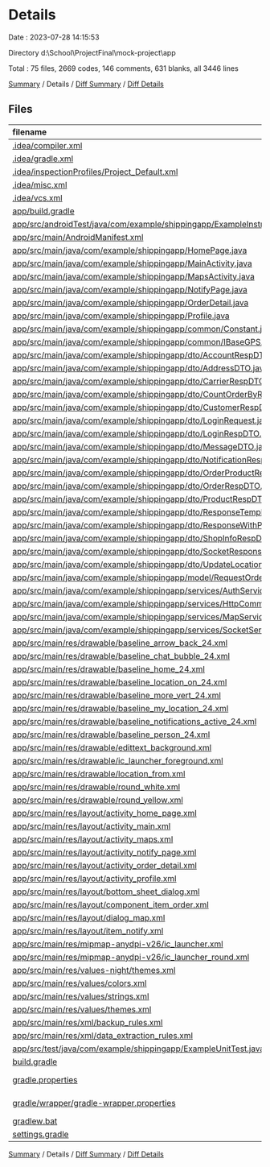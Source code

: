 # Details

Date : 2023-07-28 14:15:53

Directory d:\\School\\ProjectFinal\\mock-project\\app

Total : 75 files,  2669 codes, 146 comments, 631 blanks, all 3446 lines

[Summary](results.md) / Details / [Diff Summary](diff.md) / [Diff Details](diff-details.md)

## Files
| filename | language | code | comment | blank | total |
| :--- | :--- | ---: | ---: | ---: | ---: |
| [.idea/compiler.xml](/.idea/compiler.xml) | XML | 6 | 0 | 0 | 6 |
| [.idea/gradle.xml](/.idea/gradle.xml) | XML | 19 | 0 | 0 | 19 |
| [.idea/inspectionProfiles/Project_Default.xml](/.idea/inspectionProfiles/Project_Default.xml) | XML | 8 | 0 | 0 | 8 |
| [.idea/misc.xml](/.idea/misc.xml) | XML | 16 | 0 | 0 | 16 |
| [.idea/vcs.xml](/.idea/vcs.xml) | XML | 6 | 0 | 0 | 6 |
| [app/build.gradle](/app/build.gradle) | Groovy | 59 | 1 | 14 | 74 |
| [app/src/androidTest/java/com/example/shippingapp/ExampleInstrumentedTest.java](/app/src/androidTest/java/com/example/shippingapp/ExampleInstrumentedTest.java) | Java | 15 | 6 | 5 | 26 |
| [app/src/main/AndroidManifest.xml](/app/src/main/AndroidManifest.xml) | XML | 50 | 11 | 6 | 67 |
| [app/src/main/java/com/example/shippingapp/HomePage.java](/app/src/main/java/com/example/shippingapp/HomePage.java) | Java | 270 | 21 | 67 | 358 |
| [app/src/main/java/com/example/shippingapp/MainActivity.java](/app/src/main/java/com/example/shippingapp/MainActivity.java) | Java | 53 | 1 | 10 | 64 |
| [app/src/main/java/com/example/shippingapp/MapsActivity.java](/app/src/main/java/com/example/shippingapp/MapsActivity.java) | Java | 132 | 11 | 27 | 170 |
| [app/src/main/java/com/example/shippingapp/NotifyPage.java](/app/src/main/java/com/example/shippingapp/NotifyPage.java) | Java | 115 | 4 | 24 | 143 |
| [app/src/main/java/com/example/shippingapp/OrderDetail.java](/app/src/main/java/com/example/shippingapp/OrderDetail.java) | Java | 147 | 0 | 28 | 175 |
| [app/src/main/java/com/example/shippingapp/Profile.java](/app/src/main/java/com/example/shippingapp/Profile.java) | Java | 98 | 2 | 28 | 128 |
| [app/src/main/java/com/example/shippingapp/common/Constant.java](/app/src/main/java/com/example/shippingapp/common/Constant.java) | Java | 54 | 0 | 30 | 84 |
| [app/src/main/java/com/example/shippingapp/common/IBaseGPS.java](/app/src/main/java/com/example/shippingapp/common/IBaseGPS.java) | Java | 27 | 0 | 10 | 37 |
| [app/src/main/java/com/example/shippingapp/dto/AccountRespDTO.java](/app/src/main/java/com/example/shippingapp/dto/AccountRespDTO.java) | Java | 66 | 0 | 28 | 94 |
| [app/src/main/java/com/example/shippingapp/dto/AddressDTO.java](/app/src/main/java/com/example/shippingapp/dto/AddressDTO.java) | Java | 13 | 0 | 8 | 21 |
| [app/src/main/java/com/example/shippingapp/dto/CarrierRespDTO.java](/app/src/main/java/com/example/shippingapp/dto/CarrierRespDTO.java) | Java | 20 | 0 | 11 | 31 |
| [app/src/main/java/com/example/shippingapp/dto/CountOrderByRangeDateDTO.java](/app/src/main/java/com/example/shippingapp/dto/CountOrderByRangeDateDTO.java) | Java | 11 | 0 | 3 | 14 |
| [app/src/main/java/com/example/shippingapp/dto/CustomerRespDTO.java](/app/src/main/java/com/example/shippingapp/dto/CustomerRespDTO.java) | Java | 14 | 0 | 8 | 22 |
| [app/src/main/java/com/example/shippingapp/dto/LoginRequest.java](/app/src/main/java/com/example/shippingapp/dto/LoginRequest.java) | Java | 9 | 0 | 3 | 12 |
| [app/src/main/java/com/example/shippingapp/dto/LoginRespDTO.java](/app/src/main/java/com/example/shippingapp/dto/LoginRespDTO.java) | Java | 29 | 0 | 12 | 41 |
| [app/src/main/java/com/example/shippingapp/dto/MessageDTO.java](/app/src/main/java/com/example/shippingapp/dto/MessageDTO.java) | Java | 9 | 0 | 3 | 12 |
| [app/src/main/java/com/example/shippingapp/dto/NotificationRespDTO.java](/app/src/main/java/com/example/shippingapp/dto/NotificationRespDTO.java) | Java | 21 | 0 | 6 | 27 |
| [app/src/main/java/com/example/shippingapp/dto/OrderProductRespDTO.java](/app/src/main/java/com/example/shippingapp/dto/OrderProductRespDTO.java) | Java | 11 | 0 | 6 | 17 |
| [app/src/main/java/com/example/shippingapp/dto/OrderRespDTO.java](/app/src/main/java/com/example/shippingapp/dto/OrderRespDTO.java) | Java | 33 | 0 | 20 | 53 |
| [app/src/main/java/com/example/shippingapp/dto/ProductRespDTO.java](/app/src/main/java/com/example/shippingapp/dto/ProductRespDTO.java) | Java | 19 | 2 | 17 | 38 |
| [app/src/main/java/com/example/shippingapp/dto/ResponseTemplateDTO.java](/app/src/main/java/com/example/shippingapp/dto/ResponseTemplateDTO.java) | Java | 20 | 0 | 6 | 26 |
| [app/src/main/java/com/example/shippingapp/dto/ResponseWithPagingDTO.java](/app/src/main/java/com/example/shippingapp/dto/ResponseWithPagingDTO.java) | Java | 10 | 0 | 4 | 14 |
| [app/src/main/java/com/example/shippingapp/dto/ShopInfoRespDTO.java](/app/src/main/java/com/example/shippingapp/dto/ShopInfoRespDTO.java) | Java | 20 | 0 | 14 | 34 |
| [app/src/main/java/com/example/shippingapp/dto/SocketResponse.java](/app/src/main/java/com/example/shippingapp/dto/SocketResponse.java) | Java | 9 | 0 | 3 | 12 |
| [app/src/main/java/com/example/shippingapp/dto/UpdateLocationDTO.java](/app/src/main/java/com/example/shippingapp/dto/UpdateLocationDTO.java) | Java | 15 | 0 | 5 | 20 |
| [app/src/main/java/com/example/shippingapp/model/RequestOrderDialog.java](/app/src/main/java/com/example/shippingapp/model/RequestOrderDialog.java) | Java | 29 | 0 | 6 | 35 |
| [app/src/main/java/com/example/shippingapp/services/AuthService.java](/app/src/main/java/com/example/shippingapp/services/AuthService.java) | Java | 46 | 0 | 17 | 63 |
| [app/src/main/java/com/example/shippingapp/services/HttpCommon.java](/app/src/main/java/com/example/shippingapp/services/HttpCommon.java) | Java | 6 | 0 | 3 | 9 |
| [app/src/main/java/com/example/shippingapp/services/MapService.java](/app/src/main/java/com/example/shippingapp/services/MapService.java) | Java | 53 | 13 | 14 | 80 |
| [app/src/main/java/com/example/shippingapp/services/SocketService.java](/app/src/main/java/com/example/shippingapp/services/SocketService.java) | Java | 23 | 19 | 13 | 55 |
| [app/src/main/res/drawable/baseline_arrow_back_24.xml](/app/src/main/res/drawable/baseline_arrow_back_24.xml) | XML | 5 | 0 | 1 | 6 |
| [app/src/main/res/drawable/baseline_chat_bubble_24.xml](/app/src/main/res/drawable/baseline_chat_bubble_24.xml) | XML | 5 | 0 | 1 | 6 |
| [app/src/main/res/drawable/baseline_home_24.xml](/app/src/main/res/drawable/baseline_home_24.xml) | XML | 5 | 0 | 1 | 6 |
| [app/src/main/res/drawable/baseline_location_on_24.xml](/app/src/main/res/drawable/baseline_location_on_24.xml) | XML | 5 | 0 | 1 | 6 |
| [app/src/main/res/drawable/baseline_more_vert_24.xml](/app/src/main/res/drawable/baseline_more_vert_24.xml) | XML | 5 | 0 | 1 | 6 |
| [app/src/main/res/drawable/baseline_my_location_24.xml](/app/src/main/res/drawable/baseline_my_location_24.xml) | XML | 5 | 0 | 1 | 6 |
| [app/src/main/res/drawable/baseline_notifications_active_24.xml](/app/src/main/res/drawable/baseline_notifications_active_24.xml) | XML | 5 | 0 | 1 | 6 |
| [app/src/main/res/drawable/baseline_person_24.xml](/app/src/main/res/drawable/baseline_person_24.xml) | XML | 5 | 0 | 1 | 6 |
| [app/src/main/res/drawable/edittext_background.xml](/app/src/main/res/drawable/edittext_background.xml) | XML | 12 | 0 | 3 | 15 |
| [app/src/main/res/drawable/ic_launcher_foreground.xml](/app/src/main/res/drawable/ic_launcher_foreground.xml) | XML | 31 | 0 | 0 | 31 |
| [app/src/main/res/drawable/location_from.xml](/app/src/main/res/drawable/location_from.xml) | XML | 5 | 0 | 1 | 6 |
| [app/src/main/res/drawable/round_white.xml](/app/src/main/res/drawable/round_white.xml) | XML | 5 | 0 | 0 | 5 |
| [app/src/main/res/drawable/round_yellow.xml](/app/src/main/res/drawable/round_yellow.xml) | XML | 5 | 0 | 0 | 5 |
| [app/src/main/res/layout/activity_home_page.xml](/app/src/main/res/layout/activity_home_page.xml) | XML | 123 | 0 | 22 | 145 |
| [app/src/main/res/layout/activity_main.xml](/app/src/main/res/layout/activity_main.xml) | XML | 76 | 0 | 5 | 81 |
| [app/src/main/res/layout/activity_maps.xml](/app/src/main/res/layout/activity_maps.xml) | XML | 23 | 0 | 2 | 25 |
| [app/src/main/res/layout/activity_notify_page.xml](/app/src/main/res/layout/activity_notify_page.xml) | XML | 38 | 0 | 5 | 43 |
| [app/src/main/res/layout/activity_order_detail.xml](/app/src/main/res/layout/activity_order_detail.xml) | XML | 234 | 0 | 42 | 276 |
| [app/src/main/res/layout/activity_profile.xml](/app/src/main/res/layout/activity_profile.xml) | XML | 51 | 0 | 8 | 59 |
| [app/src/main/res/layout/bottom_sheet_dialog.xml](/app/src/main/res/layout/bottom_sheet_dialog.xml) | XML | 95 | 0 | 13 | 108 |
| [app/src/main/res/layout/component_item_order.xml](/app/src/main/res/layout/component_item_order.xml) | XML | 120 | 0 | 21 | 141 |
| [app/src/main/res/layout/dialog_map.xml](/app/src/main/res/layout/dialog_map.xml) | XML | 66 | 0 | 10 | 76 |
| [app/src/main/res/layout/item_notify.xml](/app/src/main/res/layout/item_notify.xml) | XML | 36 | 0 | 4 | 40 |
| [app/src/main/res/mipmap-anydpi-v26/ic_launcher.xml](/app/src/main/res/mipmap-anydpi-v26/ic_launcher.xml) | XML | 4 | 0 | 0 | 4 |
| [app/src/main/res/mipmap-anydpi-v26/ic_launcher_round.xml](/app/src/main/res/mipmap-anydpi-v26/ic_launcher_round.xml) | XML | 4 | 0 | 0 | 4 |
| [app/src/main/res/values-night/themes.xml](/app/src/main/res/values-night/themes.xml) | XML | 4 | 3 | 0 | 7 |
| [app/src/main/res/values/colors.xml](/app/src/main/res/values/colors.xml) | XML | 5 | 0 | 0 | 5 |
| [app/src/main/res/values/strings.xml](/app/src/main/res/values/strings.xml) | XML | 10 | 0 | 0 | 10 |
| [app/src/main/res/values/themes.xml](/app/src/main/res/values/themes.xml) | XML | 5 | 3 | 1 | 9 |
| [app/src/main/res/xml/backup_rules.xml](/app/src/main/res/xml/backup_rules.xml) | XML | 3 | 10 | 0 | 13 |
| [app/src/main/res/xml/data_extraction_rules.xml](/app/src/main/res/xml/data_extraction_rules.xml) | XML | 5 | 14 | 0 | 19 |
| [app/src/test/java/com/example/shippingapp/ExampleUnitTest.java](/app/src/test/java/com/example/shippingapp/ExampleUnitTest.java) | Java | 9 | 5 | 3 | 17 |
| [build.gradle](/build.gradle) | Groovy | 5 | 1 | 0 | 6 |
| [gradle.properties](/gradle.properties) | Java Properties | 4 | 18 | 0 | 22 |
| [gradle/wrapper/gradle-wrapper.properties](/gradle/wrapper/gradle-wrapper.properties) | Java Properties | 5 | 1 | 1 | 7 |
| [gradlew.bat](/gradlew.bat) | Batch | 68 | 0 | 22 | 90 |
| [settings.gradle](/settings.gradle) | Groovy | 17 | 0 | 1 | 18 |

[Summary](results.md) / Details / [Diff Summary](diff.md) / [Diff Details](diff-details.md)